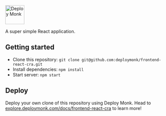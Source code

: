 <img src="https://deploymonk.com/images/brand.png" alt="Deploy Monk" height="60">

A super simple React application.

## Getting started

- Clone this repository: `git clone git@github.com:deploymonk/frontend-react-cra.git`
- Install dependencies: `npm install`
- Start server: `npm start`

## Deploy
Deploy your own clone of this repository using Deploy Monk. Head to [explore.deploymonk.com/docs/frontend-react-cra](https://explore.deploymonk.com/docs/frontend-react-cra) to learn more!
